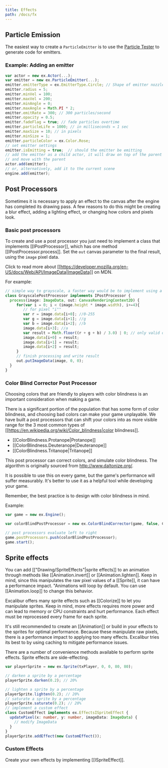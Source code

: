 ```yaml
---
title: Effects
path: /docs/fx
---
```


## Particle Emission

The easiest way to create a `ParticleEmitter` is to use the
[Particle Tester](http://excaliburjs.com/particle-tester/) to generate code for emitters.

### Example: Adding an emitter

```js
var actor = new ex.Actor(...);
var emitter = new ex.ParticleEmitter(...);
emitter.emitterType = ex.EmitterType.Circle; // Shape of emitter nozzle
emitter.radius = 5;
emitter.minVel = 100;
emitter.maxVel = 200;
emitter.minAngle = 0;
emitter.maxAngle = Math.PI * 2;
emitter.emitRate = 300; // 300 particles/second
emitter.opacity = 0.5;
emitter.fadeFlag = true; // fade particles overtime
emitter.particleLife = 1000; // in milliseconds = 1 sec
emitter.maxSize = 10; // in pixels
emitter.minSize = 1;
emitter.particleColor = ex.Color.Rose;
// set emitter settings
emitter.isEmitting = true;  // should the emitter be emitting
// add the emitter as a child actor, it will draw on top of the parent actor
// and move with the parent
actor.add(emitter);
// or, alternatively, add it to the current scene
engine.add(emitter);
```

## Post Processors

Sometimes it is necessary to apply an effect to the canvas after the engine has completed its drawing pass. A few reasons to do
this might be creating a blur effect, adding a lighting effect, or changing how colors and pixels look.

### Basic post processors

To create and use a post processor you just need to implement a class that implements [[IPostProcessor]], which has one method
[[IPostProcessor.process]]. Set the `out` canvas parameter to the final result, using the `image` pixel data.

Click to read more about [[https://developer.mozilla.org/en-US/docs/Web/API/ImageData|ImageData]] on MDN.

For example:

```typescript
// simple way to grayscale, a faster way would be to implement using a webgl fragment shader
class GrayscalePostProcessor implements IPostProcessor {
  process(image: ImageData, out: CanvasRenderingContext2D) {
     for(var i = 0; i < (image.height * image.width), i+=4){
        // for pixel "i""
        var r = image.data[i+0]; //0-255
        var g = image.data[i+1]; //g
        var b = image.data[i+2]; //b
        image.data[i+3]; //a
        var result = Math.floor((r + g + b) / 3.0) | 0; // only valid on 0-255 integers `| 0` forces int
        image.data[i+0] = result;
        image.data[i+1] = result;
        image.data[i+2] = result;
     }
     // finish processing and write result
     out.putImageData(image, 0, 0);
  }
}
```

### Color Blind Corrector Post Processor

Choosing colors that are friendly to players with color blindness is an important consideration when making a game.

There is a significant portion of the population that has some form of color blindness,
and choosing bad colors can make your game unplayable. We have built
a post processors that can shift your colors into as more visible range for the 3 most common types of
[[https://en.wikipedia.org/wiki/Color_blindness|color blindness]].

- [[ColorBlindness.Protanope|Protanope]]
- [[ColorBlindness.Deuteranope|Deuteranope]]
- [[ColorBlindness.Tritanope|Tritanope]]

This post processor can correct colors, and simulate color blindness. The algorithm is originally sourced from http://www.daltonize.org/.

It is possible to use this on every game, but the game's performance
will suffer measurably. It's better to use it as a helpful tool while developing your game.

Remember, the best practice is to design with color blindness in mind.

Example:

```typescript
var game = new ex.Engine();

var colorBlindPostProcessor = new ex.ColorBlindCorrector(game, false, ColorBlindness.Protanope);

// post processors evaluate left to right
game.postProcessors.push(colorBlindPostProcessor);
game.start();
```

## Sprite effects

You can add [["Drawing/SpriteEffects"|sprite effects]] to an animation through methods
like [[Animation.invert]] or [[Animation.lighten]]. Keep in mind, since this
manipulates the raw pixel values of a [[Sprite]], it can have a performance impact.
"Animations will loop by default. You can use [[Animation.loop]] to change this behavior.

Excalibur offers many sprite effects such as [[Colorize]] to let you manipulate
sprites. Keep in mind, more effects requires more power and can lead to memory or CPU
constraints and hurt performance. Each effect must be reprocessed every frame for each sprite.

It's still recommended to create an [[Animation]] or build in your effects to the sprites
for optimal performance. Because these manipulate raw pixels, there is a performance impact to applying
too many effects. Excalibur tries its best to by using caching to mitigate
performance issues.

There are a number of convenience methods available to perform sprite effects. Sprite effects are
side-effecting.

```typescript
var playerSprite = new ex.Sprite(txPlayer, 0, 0, 80, 80);

// darken a sprite by a percentage
playerSprite.darken(0.2); // 20%

// lighten a sprite by a percentage
playerSprite.lighten(0.2); // 20%
// saturate a sprite by a percentage
playerSprite.saturate(0.2); // 20%
// implement a custom effect
class CustomEffect implements ex.EffectsISpriteEffect {
  updatePixel(x: number, y: number, imageData: ImageData) {
    // modify ImageData
  }
}
playerSprite.addEffect(new CustomEffect());
```

### Custom Effects

Create your own effects by implementing [[ISpriteEffect]].